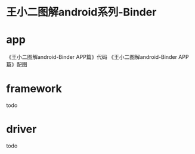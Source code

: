 # 王小二图解android系列-Binder


# app
《王小二图解android-Binder APP篇》代码
《王小二图解android-Binder APP篇》配图

# framework
todo

# driver
todo

